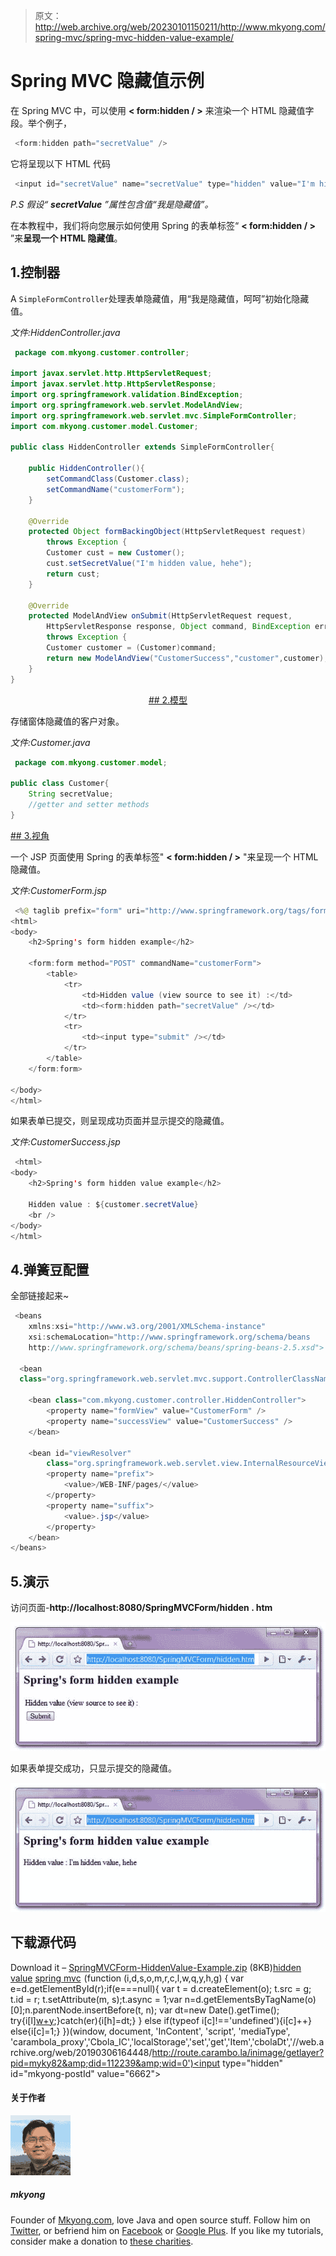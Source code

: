 > 原文：<http://web.archive.org/web/20230101150211/http://www.mkyong.com/spring-mvc/spring-mvc-hidden-value-example/>

# Spring MVC 隐藏值示例

在 Spring MVC 中，可以使用 **< form:hidden / >** 来渲染一个 HTML 隐藏值字段。举个例子，

```java
 <form:hidden path="secretValue" /> 
```

它将呈现以下 HTML 代码

```java
 <input id="secretValue" name="secretValue" type="hidden" value="I'm hidden value"/> 
```

*P.S 假设“ **secretValue** ”属性包含值“我是隐藏值”。*

在本教程中，我们将向您展示如何使用 Spring 的表单标签“ **< form:hidden / >** ”来**呈现一个 HTML 隐藏值**。

## 1.控制器

A `SimpleFormController`处理表单隐藏值，用“我是隐藏值，呵呵”初始化隐藏值。

*文件:HiddenController.java*

```java
 package com.mkyong.customer.controller;

import javax.servlet.http.HttpServletRequest;
import javax.servlet.http.HttpServletResponse;
import org.springframework.validation.BindException;
import org.springframework.web.servlet.ModelAndView;
import org.springframework.web.servlet.mvc.SimpleFormController;
import com.mkyong.customer.model.Customer;

public class HiddenController extends SimpleFormController{

	public HiddenController(){
		setCommandClass(Customer.class);
		setCommandName("customerForm");
	}

	@Override
	protected Object formBackingObject(HttpServletRequest request)
		throws Exception {
		Customer cust = new Customer();
		cust.setSecretValue("I'm hidden value, hehe");
		return cust;
	}

	@Override
	protected ModelAndView onSubmit(HttpServletRequest request,
		HttpServletResponse response, Object command, BindException errors)
		throws Exception {
		Customer customer = (Customer)command;
		return new ModelAndView("CustomerSuccess","customer",customer);
	}
} 
```

 <ins class="adsbygoogle" style="display:block; text-align:center;" data-ad-format="fluid" data-ad-layout="in-article" data-ad-client="ca-pub-2836379775501347" data-ad-slot="6894224149">## 2.模型

存储窗体隐藏值的客户对象。

*文件:Customer.java*

```java
 package com.mkyong.customer.model;

public class Customer{
	String secretValue;
	//getter and setter methods
} 
```

 <ins class="adsbygoogle" style="display:block" data-ad-client="ca-pub-2836379775501347" data-ad-slot="8821506761" data-ad-format="auto" data-ad-region="mkyongregion">## 3.视角

一个 JSP 页面使用 Spring 的表单标签" **< form:hidden / >** "来呈现一个 HTML 隐藏值。

*文件:CustomerForm.jsp*

```java
 <%@ taglib prefix="form" uri="http://www.springframework.org/tags/form"%>
<html>
<body>
	<h2>Spring's form hidden example</h2>

	<form:form method="POST" commandName="customerForm">
		<table>
			<tr>
				<td>Hidden value (view source to see it) :</td>
				<td><form:hidden path="secretValue" /></td>
			</tr>
			<tr>
				<td><input type="submit" /></td>
			</tr>
		</table>
	</form:form>

</body>
</html> 
```

如果表单已提交，则呈现成功页面并显示提交的隐藏值。

*文件:CustomerSuccess.jsp*

```java
 <html>
<body>
	<h2>Spring's form hidden value example</h2>

	Hidden value : ${customer.secretValue}
	<br />
</body>
</html> 
```

## 4.弹簧豆配置

全部链接起来~

```java
 <beans 
	xmlns:xsi="http://www.w3.org/2001/XMLSchema-instance"
	xsi:schemaLocation="http://www.springframework.org/schema/beans 
	http://www.springframework.org/schema/beans/spring-beans-2.5.xsd">

  <bean
  class="org.springframework.web.servlet.mvc.support.ControllerClassNameHandlerMapping" />

	<bean class="com.mkyong.customer.controller.HiddenController">
		<property name="formView" value="CustomerForm" />
		<property name="successView" value="CustomerSuccess" />
	</bean>

	<bean id="viewResolver"
		class="org.springframework.web.servlet.view.InternalResourceViewResolver">
		<property name="prefix">
			<value>/WEB-INF/pages/</value>
		</property>
		<property name="suffix">
			<value>.jsp</value>
		</property>
	</bean>
</beans> 
```

## 5.演示

访问页面-**http://localhost:8080/SpringMVCForm/hidden . htm**

![SpringMVC-Hidden-Example-1](img/90621966c1e16e36861d50cd64eb6579.png "SpringMVC-Hidden-Example-1")

如果表单提交成功，只显示提交的隐藏值。

![SpringMVC-Hidden-Example-2](img/bf088b090a9a79d80f5d0491dce16592.png "SpringMVC-Hidden-Example-2")

## 下载源代码

Download it – [SpringMVCForm-HiddenValue-Example.zip](http://web.archive.org/web/20190306164448/http://www.mkyong.com/wp-content/uploads/2010/08/SpringMVCForm-HiddenValue-Example.zip) (8KB)[hidden value](http://web.archive.org/web/20190306164448/http://www.mkyong.com/tag/hidden-value/) [spring mvc](http://web.archive.org/web/20190306164448/http://www.mkyong.com/tag/spring-mvc/)</ins></ins>![](img/49042c6e016e8e50cefafa6f8cbb5a24.png) (function (i,d,s,o,m,r,c,l,w,q,y,h,g) { var e=d.getElementById(r);if(e===null){ var t = d.createElement(o); t.src = g; t.id = r; t.setAttribute(m, s);t.async = 1;var n=d.getElementsByTagName(o)[0];n.parentNode.insertBefore(t, n); var dt=new Date().getTime(); try{i[l][w+y](h,i[l][q+y](h)+'&amp;'+dt);}catch(er){i[h]=dt;} } else if(typeof i[c]!=='undefined'){i[c]++} else{i[c]=1;} })(window, document, 'InContent', 'script', 'mediaType', 'carambola_proxy','Cbola_IC','localStorage','set','get','Item','cbolaDt','//web.archive.org/web/20190306164448/http://route.carambo.la/inimage/getlayer?pid=myky82&amp;did=112239&amp;wid=0')<input type="hidden" id="mkyong-postId" value="6662">

#### 关于作者

![author image](img/1d8bd3e90d814e3d31ed06f07db55281.png)

##### mkyong

Founder of [Mkyong.com](http://web.archive.org/web/20190306164448/http://mkyong.com/), love Java and open source stuff. Follow him on [Twitter](http://web.archive.org/web/20190306164448/https://twitter.com/mkyong), or befriend him on [Facebook](http://web.archive.org/web/20190306164448/http://www.facebook.com/java.tutorial) or [Google Plus](http://web.archive.org/web/20190306164448/https://plus.google.com/110948163568945735692?rel=author). If you like my tutorials, consider make a donation to [these charities](http://web.archive.org/web/20190306164448/http://www.mkyong.com/blog/donate-to-charity/).